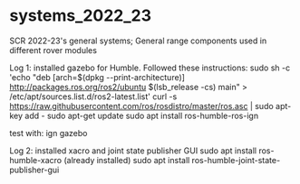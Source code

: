# systems_2022_23
SCR 2022-23's general systems; General range components used in different rover modules

Log 1: installed gazebo for Humble. Followed these instructions: 
	 sudo sh -c 'echo "deb [arch=$(dpkg --print-architecture)] http://packages.ros.org/ros2/ubuntu $(lsb_release -cs) main" > /etc/apt/sources.list.d/ros2-latest.list'
	curl -s https://raw.githubusercontent.com/ros/rosdistro/master/ros.asc | sudo apt-key add -
 	sudo apt-get update
 	sudo apt install ros-humble-ros-ign
 	
 test with: ign gazebo
 
 Log 2: installed xacro and joint state publisher GUI
 	sudo apt install ros-humble-xacro (already installed)
 	sudo apt install ros-humble-joint-state-publisher-gui
